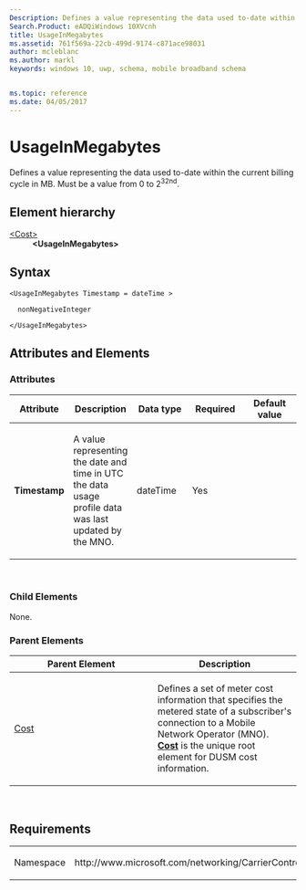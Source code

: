 ```yaml
---
Description: Defines a value representing the data used to-date within the current billing cycle in MB. 
Search.Product: eADQiWindows 10XVcnh
title: UsageInMegabytes
ms.assetid: 761f569a-22cb-499d-9174-c871ace98031
author: mcleblanc
ms.author: markl
keywords: windows 10, uwp, schema, mobile broadband schema


ms.topic: reference
ms.date: 04/05/2017
---
```


# UsageInMegabytes


Defines a value representing the data used to-date within the current billing cycle in MB. Must be a value from 0 to 2<sup>32nd</sup>.

## Element hierarchy

<dl>
<dt><a href="element-cost.md">&lt;Cost&gt;</a></dt>
<dd><b>&lt;UsageInMegabytes&gt;</b></dd>
</dl>

## Syntax

``` syntax
<UsageInMegabytes Timestamp = dateTime >

  nonNegativeInteger

</UsageInMegabytes>
```

## Attributes and Elements


### Attributes

<table>
<colgroup>
<col width="20%" />
<col width="20%" />
<col width="20%" />
<col width="20%" />
<col width="20%" />
</colgroup>
<thead>
<tr class="header">
<th>Attribute</th>
<th>Description</th>
<th>Data type</th>
<th>Required</th>
<th>Default value</th>
</tr>
</thead>
<tbody>
<tr class="odd">
<td><strong>Timestamp</strong></td>
<td><p>A value representing the date and time in UTC the data usage profile data was last updated by the MNO.</p></td>
<td>dateTime</td>
<td>Yes</td>
<td></td>
</tr>
</tbody>
</table>

 

### Child Elements

None.

### Parent Elements

<table>
<colgroup>
<col width="50%" />
<col width="50%" />
</colgroup>
<thead>
<tr class="header">
<th>Parent Element</th>
<th>Description</th>
</tr>
</thead>
<tbody>
<tr class="odd">
<td><a href="element-cost.md">Cost</a> </td>
<td><p>Defines a set of meter cost information that specifies the metered state of a subscriber's connection to a Mobile Network Operator (MNO). <a href="element-cost.md"><strong>Cost</strong></a>  is the unique root element for DUSM cost information.</p></td>
</tr>
</tbody>
</table>

 

## Requirements

<table>
<colgroup>
<col width="50%" />
<col width="50%" />
</colgroup>
<tbody>
<tr class="odd">
<td><p>Namespace</p></td>
<td><p>http://www.microsoft.com/networking/CarrierControl/DUSM/v1</p></td>
</tr>
</tbody>
</table>

 

 



